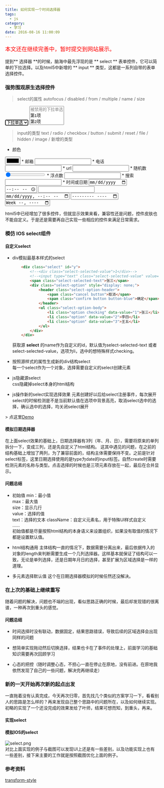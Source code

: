 ```yaml
---
title: 如何实现一个时间选择器
tags:
  - js
category:
  - 学习
date: 2016-08-16 11:00:09
---
```


<p style="color: #f00; font-size: 18px;">本文还在继续完善中，暂时提交到网站展示。</p>

提到** 选择器 **的时候，脑海中最先浮现的是 ** select ** 表单控件，它可以简单的下拉选择。以及html5中新增的 ** input ** 类型，这都是一系列自带的表单选择控件。  
<!-- more -->
### 强势围观原生选择控件
> select的属性 autofocus / disabled / from / multiple / name / size

<select name="test" autofocus>
    <option disabled selected>下拉单选</option>
    <option value="1">第1项</option>
    <option value="2">第2项</option>
    <option value="3">第3项</option>
</select>
<select name="test1" multiple size="3">
    <option disabled>被禁用的下拉单选</option>
    <option value="1">第1项</option>
    <option value="2">第2项</option>
    <option value="3">第3项</option>
</select>

> input的类型 text / radio / checkbox / button / submit / reset / file / hidden / image / 新增的类型

* 颜色  
<input type="color" />
* 邮箱  
<input type="email" />
* 电话  
<input type="tel" />
* url  
<input type="url" />
* 随机数  
<input type="range" min="1" max="100" step="1" value="1" />
* 浮点数  
<input type="number" />  
* 搜索  
<input type="search" />  
* 时间或日期  
<input type="date" />  
<input type="time" />  
<input type="datetime" />  
<input type="datetime-local" />  
<input type="month" />  
<input type="week" />  

html5中已经增加了很多控件，但就显示效果来看，兼容性还是问题，控件皮肤也不能自定义。于是还是需要再自己实现一些相应的控件来满足日常需求。  

### 模仿 IOS select组件
#### 自定义select
* div模拟最基本样式的select  
    ``` html
        <div class="select" id="y">
            <!--<div class="select-selected-value">1</div>-->
            <!--<input type="text" class="select-selected-value" value="1">-->
            <span class="select-selected-text">张三</span>
            <div class="select-option" style="display: none;">
                <header class="select-option-header">
                    <span class="cancel button">取消</span>
                    <span class="confirm button button-blue">确定</span>
                </header>
                <ul class="select-option-body">
                    <li class="option checking" data-value="1">张三</li>
                    <li class="option" data-value="2">李四</li>
                    <li class="option" data-value="3">王五</li>
                </ul>
            </div>
        </div>
    ```
    获取源 **select** 的name作为自定义的id，默认值为select-selected-text 或者 select-selected-value，选项为li，选中的想特殊样式checking。

* 按照源样式的属性生成新的div结构select  
    每一个select作为一个对象，选择需要自定义的select创建元素

* js隐藏源select  
    css隐藏掉select本身的html结构  

* js操作新的select实现选择效果
    元素创建好以后给select注册事件，每次展开select的时候检测是不是当前默认值在选项中背景高亮，取消select选中的选择，确认选中的选择，均关闭select展开  

 \> 点这里[Demo](/blog/demo/ios_select/index.html)
#### 模拟日期选择器
在上面select效果的基础上，日期选择器有3列（年、月、日），需要将原来的单列拆分一下，变成三列，还是先自定义了html结构。
这其中遇见的问题，在之前的结构基础上增加了两列，为了兼容前面的，结构主体需要保持不变。之前是针对select标签，这里日期选择使用的是type为date的input标签。自然create时需要检测元素的名称与类型。点击选择的时候也是三项元素存放在一起，最后在合并显示。

#### 问题总结
* 初始值
min：最小值  
max：最大值  
size：显示几行  
value：选择的值  
text：选择的文本
className：自定义元素名，用于特殊UI样式自定义  
……  
初始值都是尽量按照html结构的本身语义来设置组织，如果没有取值的情况下都是设置默认值。  

* html结构通用
主体结构一直的情况下，数据需要分离出来，最后依据传入的对象的length来判断需要生成一个几列选择器。这样基本就保证了结构可以一致，无论是单列选择，还是日期年月日的选择，甚至扩展为区域选择是一样的道理。

* 多元素选择默认值
这个在日期选择器模拟的时候任然还没解决。  

### 在上次的基础上继续重写
随着问题的解决，问题也不端的出现，看似思路正确的时候，最后却发现错的很离谱，一种再次到重头的感觉。

#### 问题总结
* 时间选择时没有联动，数据固定，结果思路错误，导致后续的区域选择会出现同样的问题

* 想简单实现拖动然后切换选择，结果也卡在了事件的处理上，前面学习的基础知识需要再次回顾学习

* 心态的把控（随时调整心态，不担心一直在停止在原地，没有前进。在原地我依然发现了自己的一些问题，解决完再继续走）

### 新的一天开始再次新的起点出发
一直拖着没有认真完成，今天再次归零，首先找几个类似的方案学习一下，看看别人的思路是怎么样的？再来发现自己整个思路中的问题所在，以及如何继续实现。  
初略的实现了一个还没完成的效果发给了叶师，结果可想而知，到重头，再来。  
#### 实现select


#### 模拟IOS的select
![select.png](/blog/assets/imgs/20160816/select.png)  
对比上面实现的例子与截图可以发现UI上还是有一些差别，以及功能实现上也有一些差别，接下来主要的工作就是按照截图优化上面的例子。


### 参考资料
[transform-style](https://developer.mozilla.org/zh-CN/docs/Web/CSS/transform-style)
